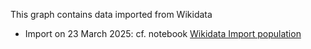 This graph contains data imported from Wikidata

* Import on 23 March 2025: cf. notebook [Wikidata Import population](../../sparqlbooks/wikidata_import_population.sparqlbook) 